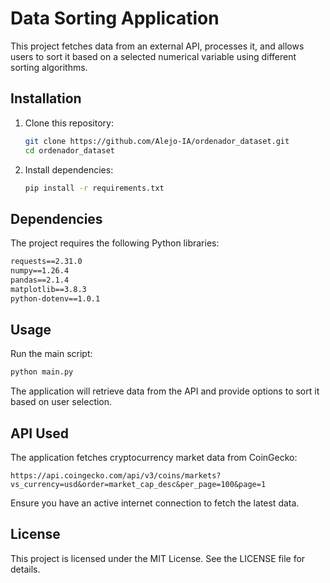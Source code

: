 # Data Sorting Application

This project fetches data from an external API, processes it, and allows users to sort it based on a selected numerical variable using different sorting algorithms.

## Installation

1. Clone this repository:
   ```sh
   git clone https://github.com/Alejo-IA/ordenador_dataset.git
   cd ordenador_dataset
   ```
2. Install dependencies:
   ```sh
   pip install -r requirements.txt
   ```

## Dependencies

The project requires the following Python libraries:
```txt
requests==2.31.0
numpy==1.26.4
pandas==2.1.4
matplotlib==3.8.3
python-dotenv==1.0.1
```

## Usage

Run the main script:
```sh
python main.py
```

The application will retrieve data from the API and provide options to sort it based on user selection.

## API Used

The application fetches cryptocurrency market data from CoinGecko:
```
https://api.coingecko.com/api/v3/coins/markets?vs_currency=usd&order=market_cap_desc&per_page=100&page=1
```

Ensure you have an active internet connection to fetch the latest data.

## License

This project is licensed under the MIT License. See the LICENSE file for details.

